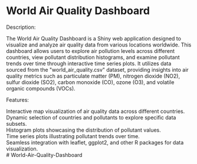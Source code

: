 # World Air Quality Dashboard

Description:

The World Air Quality Dashboard is a Shiny web application designed to visualize and analyze air quality data from various locations worldwide. This dashboard allows users to explore air pollution levels across different countries, view pollutant distribution histograms, and examine pollutant trends over time through interactive time series plots. It utilizes data sourced from the "world_air_quality.csv" dataset, providing insights into air quality metrics such as particulate matter (PM), nitrogen dioxide (NO2), sulfur dioxide (SO2), carbon monoxide (CO), ozone (O3), and volatile organic compounds (VOCs).

Features:

Interactive map visualization of air quality data across different countries. <br/>
Dynamic selection of countries and pollutants to explore specific data subsets. <br/>
Histogram plots showcasing the distribution of pollutant values. <br/>
Time series plots illustrating pollutant trends over time. <br/>
Seamless integration with leaflet, ggplot2, and other R packages for data visualization. <br/># World-Air-Quality-Dashboard
